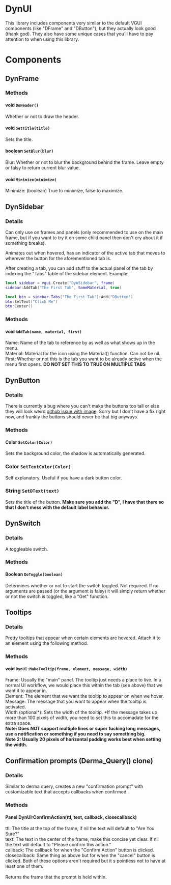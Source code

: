 # DynUI
This library includes components very similar to the default VGUI components (like "DFrame" and "DButton"), but they actually look good (thank god). 
They also have some unique cases that you'll have to pay attention to when using this library.

# Components
## DynFrame
### Methods
#### void `DoHeader()`
Whether or not to draw the header.
#### void `SetTitle(title)`
Sets the title.
#### boolean `SetBlur(blur)`
Blur: Whether or not to blur the background behind the frame. Leave empty or falsy to return current blur value.
#### void `Minimize(minimize)`
Minimize: (boolean) True to minimize, false to maximize.
## DynSidebar
### Details
Can only use on frames and panels (only recommended to use on the main frame, but if you want to try it on some child panel then don't cry about it if something breaks).

Animates out when hovered, has an indicator of the active tab that moves to wherever the button for the aforementioned tab is.

After creating a tab, you can add stuff to the actual panel of the tab by indexing the "Tabs" table of the sidebar element. Example:
```lua
local sidebar = vgui.Create("DynSidebar", frame)
sidebar:AddTab("The First Tab", SomeMaterial, true)

local btn = sidebar.Tabs["The First Tab"]:Add("DButton")
btn:SetText("Click Me")
btn:Center()
```
### Methods
#### void `AddTab(name, material, first)`
Name: Name of the tab to reference by as well as what shows up in the menu.<br>
Material: Material for the icon using the Material() function. Can not be nil.<br>
First: Whether or not this is the tab you want to be already active when the menu first opens. **DO NOT SET THIS TO TRUE ON MULTIPLE TABS**

## DynButton
### Details
There is currently a bug where you can't make the buttons too tall or else they will look weird [github issue with image](https://github.com/dynamicdevsgmod/DynUI/issues/1). Sorry but I don't have a fix right now, and frankly the buttons should never be that big anyways.

### Methods
#### Color `SetColor(Color)`
Sets the background color, the shadow is automatically generated.
### Color `SetTextColor(Color)`
Self explanatory.  Useful if you have a dark button color.
### String `SetDText(text)`
Sets the title of the button. **Make sure you add the "D", I have that there so that I don't mess with the default label behavior.**

## DynSwitch
### Details
A toggleable switch.

### Methods
#### Boolean `DoToggle(boolean)`
Determines whether or not to start the switch toggled. Not required. If no arguments are passed (or the argument is falsy) it will simply return whether or not
the switch is toggled, like a "Get" function.

## Tooltips
### Details
Pretty tooltips that appear when certain elements are hovered. Attach it to an element using the following method.
### Methods
#### void `DynUI:MakeTooltip(frame, element, message, width)`
Frame: Usually the "main" panel. The tooltip just needs a place to live. In a normal UI workflow, we would place this within the tab (see above) that we want it to appear in. <br>
Element: The element that we want the tooltip to appear on when we hover. <br>
Message: The message that you want to appear when the tooltip is activated. <br>
Width (optional*): Sets the width of the tooltip. *If the message takes up more than 100 pixels of width, you need to set this to accomadate for the extra space. <br>
**Note: Does NOT support multiple lines or super fucking long messages, use a notification or something if you need to say something
big. <br>
Note 2: Usually 20 pixels of horizontal padding works best when setting the width.**

## Confirmation prompts (Derma_Query() clone)
### Details
Similar to derma query, creates a new "confirmation prompt" with customizable text that accepts callbacks when confirmed.
### Methods
#### Panel DynUI:ConfirmAction(ttl, text, callback, closecallback)
ttl: The title at the top of the frame, if nil the text will default to "Are You Sure?" <br>
text: The text in the center of the frame, make this concise yet clear. If nil the text will default to "Please confirm this action." <br>
callback: The callback for when the "Confirm Action" button is clicked.<br>
closecallback: Same thing as above but for when the "cancel" button is clicked. Both of these options aren't required but it
s pointless not to have at least one of them.<br><br>
Returns the frame that the prompt is held within.